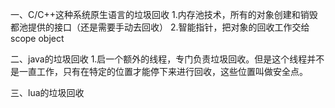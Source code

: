 一、C/C++这种系统原生语言的垃圾回收
	1.内存池技术，所有的对象创建和销毁都池提供的接口（还是需要手动去回收）
	2.智能指针，把对象的回收工作交给scope object

二、java的垃圾回收
	1.启一个额外的线程，专门负责垃圾回收。但是这个线程并不是一直工作，只有在特定的位置才能停下来进行回收，这些位置叫做安全点。

三、lua的垃圾回收
